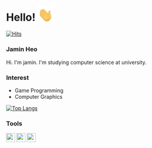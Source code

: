 # Hello! <img src="wave.gif" width="45" title="hover text">
	
[![Hits](https://hits.seeyoufarm.com/api/count/incr/badge.svg?url=https%3A%2F%2Fgithub.com%2Fjams10%2Fjams10&count_bg=%23000000&title_bg=%23555555&icon=&icon_color=%23E7E7E7&title=hits&edge_flat=false)](https://hits.seeyoufarm.com)

### Jamin Heo

Hi. I'm jamin. I'm studying computer science at university.

### Interest

- Game Programming
- Computer Graphics

[![Top Langs](https://github-readme-stats.vercel.app/api/top-langs/?username=jams10&layout=compact&theme=highcontrast)](https://github.com/anuraghazra/github-readme-stats)

### Tools
<img height="24" width="24" src="https://cdn.jsdelivr.net/npm/simple-icons@v3/icons/blender.svg" /> <img height="24" width="24" src="https://cdn.jsdelivr.net/npm/simple-icons@v3/icons/unrealengine.svg" /> <img height="24" width="24" src="https://cdn.jsdelivr.net/npm/simple-icons@v3/icons/unity.svg" />




